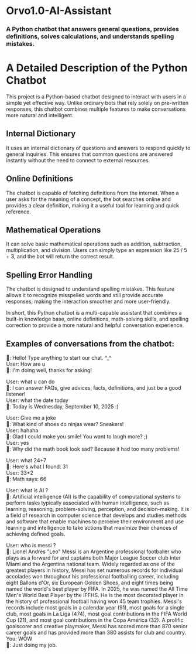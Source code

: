 # Orvo1.0-AI-Assistant
### A Python chatbot that answers general questions, provides definitions, solves calculations, and understands spelling mistakes.

# A Detailed Description of the Python Chatbot

This project is a Python-based chatbot designed to interact with users in a simple yet effective way. Unlike ordinary bots that rely solely on pre-written responses, this chatbot combines multiple features to make conversations more natural and intelligent.

## Internal Dictionary  
It uses an internal dictionary of questions and answers to respond quickly to general inquiries. This ensures that common questions are answered instantly without the need to connect to external resources.  

## Online Definitions  
The chatbot is capable of fetching definitions from the internet. When a user asks for the meaning of a concept, the bot searches online and provides a clear definition, making it a useful tool for learning and quick reference.  

## Mathematical Operations  
It can solve basic mathematical operations such as addition, subtraction, multiplication, and division. Users can simply type an expression like 25 / 5 + 3, and the bot will return the correct result.  

## Spelling Error Handling  
The chatbot is designed to understand spelling mistakes. This feature allows it to recognize misspelled words and still provide accurate responses, making the interaction smoother and more user-friendly.  


In short, this Python chatbot is a multi-capable assistant that combines a built-in knowledge base, online definitions, math-solving skills, and spelling correction to provide a more natural and helpful conversation experience.


## Examples of conversations from the chatbot:

🤖: Hello! Type anything to start our chat. ^_^  
User: How are u  
🤖: I'm doing well, thanks for asking! 

User: what u can do  
🤖: I can answer FAQs, give advices, facts, definitions, and just be a good listener!     
User: what the date today      
🤖: Today is Wednesday, September 10, 2025 :)     

User: Give me a joke  
🤖: What kind of shoes do ninjas wear? Sneakers!   
User: hahaha   
🤖: Glad I could make you smile! You want to laugh more? ;)    
User: yes              
🤖: Why did the math book look sad? Because it had too many problems!        

User: what 24+7         
🤖: Here's what I found: 31       
User: 33*2       
🤖: Math says: 66

User: what is AI ?                     
🤖: Artificial intelligence (AI) is the capability of computational systems to perform tasks typically associated with human intelligence, such as learning, reasoning, problem-solving, perception, and decision-making. It is a field of research in computer science that develops and studies methods and software that enable machines to perceive their environment and 
use learning and intelligence to take actions that maximize their chances of achieving defined goals.

User: who is messi ?                          
🤖: Lionel Andrés "Leo" Messi is an Argentine professional footballer who plays as a forward for and captains both Major League Soccer club Inter Miami and the Argentina national team. Widely regarded as one of the greatest players in history, Messi has set numerous records for individual accolades won throughout his professional footballing career, including eight Ballons d'Or, six European Golden Shoes, and eight times being named the world's best player by FIFA. In 2025, he was named the All Time Men's World Best Player by the IFFHS. He is 
the most decorated player in the history of professional football having won 45 team trophies. Messi's records include most goals in a calendar year (91), most goals for a single club, most goals in La Liga (474), most goal contributions in the FIFA World Cup (21), and most goal contributions in the Copa América (32). A prolific goalscorer and creative playmaker, 
Messi has scored more than 870 senior career goals and has provided more than 380 assists for club and country.
You: WOW                        
🤖: Just doing my job.      

